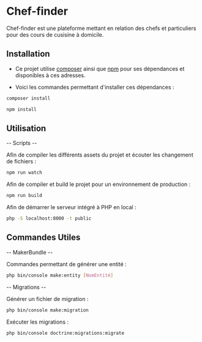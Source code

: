 # Chef-finder

Chef-finder est une plateforme mettant en relation des chefs et particuliers pour des cours de cusisine à domicile.


## Installation

* Ce projet utilise [composer](https://getcomposer.org/download/) ainsi que [npm](https://nodejs.org/en/download/) pour ses dépendances et disponibles à ces adresses.

* Voici les commandes permettant d'installer ces dépendances :

```bash
composer install

npm install
```

## Utilisation

-- Scripts --

Afin de compiler les différents assets du projet et écouter les changement de fichiers :

```bash
npm run watch
```

Afin de compiler et build le projet pour un environnement de production :


```bash
npm run build
```

Afin de démarrer le serveur intégré à PHP en local :


```bash
php -S localhost:8000 -t public
```


## Commandes Utiles


-- MakerBundle --

Commandes permettant de générer une entité :

```bash
php bin/console make:entity [NomEntité]
```


-- Migrations --

Générer un fichier de migration :

```bash
php bin/console make:migration
```

Exécuter les migrations :

```bash
php bin/console doctrine:migrations:migrate
```











